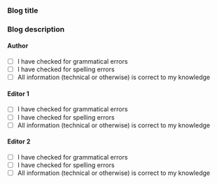 ### Blog title

### Blog description

#### Author
- [ ] I have checked for grammatical errors
- [ ] I have checked for spelling errors
- [ ] All information (technical or otherwise) is correct to my knowledge

#### Editor 1
- [ ] I have checked for grammatical errors
- [ ] I have checked for spelling errors
- [ ] All information (technical or otherwise) is correct to my knowledge

#### Editor 2
- [ ] I have checked for grammatical errors
- [ ] I have checked for spelling errors
- [ ] All information (technical or otherwise) is correct to my knowledge
